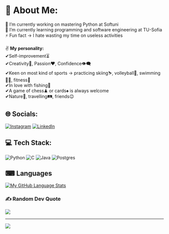 # 💫 About Me:
🔭 I’m currently working on mastering Python at Softuni<br>🌱 I’m currently learning programming and software engineering at TU-Sofia<br>⚡ Fun fact -> I hate wasting my time on useless activities<br><br>✌ <b>My personality:</b><br>✔Self-improvement⏳<br>✔Creativity🔑, Passion❤, Confidence👁‍🗨<br>✔Keen on most kind of sports -> practicing skiing⛷, volleyball🏐, swimming🏊‍♀️, fitness💪<br>✔In love with fishing🎣<br>✔A game of chess♟ or cards♠ is always welcome<br>✔Nature🌅, travelling🛤, friends😉

## 🌐 Socials:
[![Instagram](https://img.shields.io/badge/Instagram-%23E4405F.svg?logo=Instagram&logoColor=white)](https://instagram.com/val_raikov) [![LinkedIn](https://img.shields.io/badge/LinkedIn-%230077B5.svg?logo=linkedin&logoColor=white)](https://linkedin.com/in/valery-raikov-6b5326253) 

## 💻 Tech Stack:
![Python](https://img.shields.io/badge/python-3670A0?style=flat&logo=python&logoColor=ffdd54) ![C](https://img.shields.io/badge/c-%2300599C.svg?style=flat&logo=c&logoColor=white) ![Java](https://img.shields.io/badge/java-%23ED8B00.svg?style=flat&logo=openjdk&logoColor=white) ![Postgres](https://img.shields.io/badge/postgres-%23316192.svg?style=flat&logo=postgresql&logoColor=white)

## ⌨ Languages
[![My GitHub Language Stats](https://github-readme-stats.vercel.app/api/top-langs/?username=ValeryRaikov&langs_count=5&theme=tokyonight)]()

### ✍️ Random Dev Quote
![](https://quotes-github-readme.vercel.app/api?type=horizontal&theme=radical)

---
[![](https://visitcount.itsvg.in/api?id=ValeryRaikov&icon=0&color=0)](https://visitcount.itsvg.in)

<!-- Proudly created with GPRM ( https://gprm.itsvg.in ) -->
